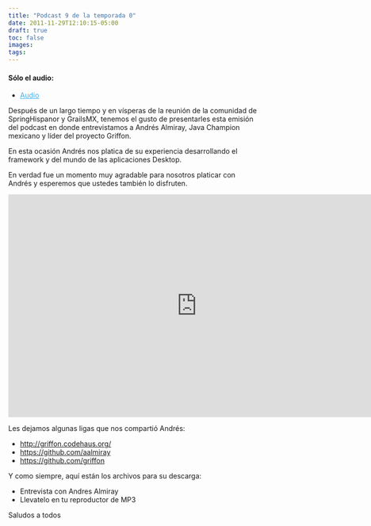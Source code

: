 ```yaml
---
title: "Podcast 9 de la temporada 0"
date: 2011-11-29T12:10:15-05:00
draft: true
toc: false
images:
tags:
---
```


<h4>Sólo el audio:</h4>

+ <a href="http://download.macromedia.com/pub/shockwave/cabs/flash/swflash.cab#version=6,0,40,0" style="color:#3eb0ef;"> Audio </a>

Después de un largo tiempo y en vísperas de la reunión de la comunidad de SpringHispanor y GrailsMX, tenemos el gusto de presentarles esta emisión del podcast en donde entrevistamos a Andrés Almiray, Java Champion mexicano y líder del proyecto Griffon.

En esta ocasión Andrés nos platica de su experiencia desarrollando el framework y del mundo de las aplicaciones Desktop.

En verdad fue un momento muy agradable para nosotros platicar con Andrés y esperemos que ustedes también lo disfruten.

<iframe src="https://player.vimeo.com/video/32827954?h=82a9221799" width="760" height="450" frameborder="0"></iframe>

Les dejamos algunas ligas que nos compartió Andrés:

+ http://griffon.codehaus.org/
+ https://github.com/aalmiray
+ https://github.com/griffon

Y como siempre, aquí están los archivos para su descarga:

+ Entrevista con Andres Almiray
+ Llevatelo en tu reproductor de MP3

Saludos a todos
